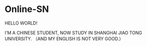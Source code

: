 # Online-SN
HELLO WORLD!

I'M A CHINESE STUDENT, NOW STUDY IN SHANGHAI JIAO TONG UNIVERSITY.
（AND MY ENGLISH IS NOT VERY GOOD.）
